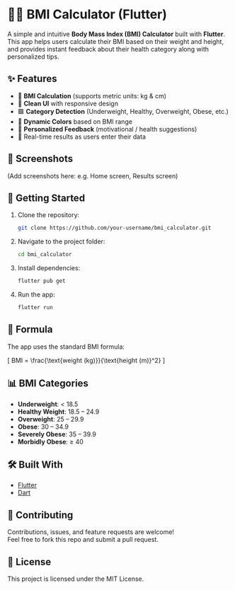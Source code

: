# 🏋️‍♂️ BMI Calculator (Flutter)

A simple and intuitive **Body Mass Index (BMI) Calculator** built with **Flutter**.  
This app helps users calculate their BMI based on their weight and height, and provides instant feedback about their health category along with personalized tips.  

## ✨ Features
- 📏 **BMI Calculation** (supports metric units: kg & cm)  
- 🎨 **Clean UI** with responsive design  
- 🟩 **Category Detection** (Underweight, Healthy, Overweight, Obese, etc.)  
- 🌈 **Dynamic Colors** based on BMI range  
- 💬 **Personalized Feedback** (motivational / health suggestions)  
- 🔄 Real-time results as users enter their data  

## 📸 Screenshots
(Add screenshots here: e.g. Home screen, Results screen)

## 🚀 Getting Started
1. Clone the repository:
   ```bash
   git clone https://github.com/your-username/bmi_calculator.git
   ```
2. Navigate to the project folder:
   ```bash
   cd bmi_calculator
   ```
3. Install dependencies:
   ```bash
   flutter pub get
   ```
4. Run the app:
   ```bash
   flutter run
   ```

## 🧮 Formula
The app uses the standard BMI formula:  

\[
BMI = \frac{\text{weight (kg)}}{\text{height (m)}^2}
\]

## 📊 BMI Categories
- **Underweight**: < 18.5  
- **Healthy Weight**: 18.5 – 24.9  
- **Overweight**: 25 – 29.9  
- **Obese**: 30 – 34.9  
- **Severely Obese**: 35 – 39.9  
- **Morbidly Obese**: ≥ 40  

## 🛠️ Built With
- [Flutter](https://flutter.dev/)  
- [Dart](https://dart.dev/)  

## 🤝 Contributing
Contributions, issues, and feature requests are welcome!  
Feel free to fork this repo and submit a pull request.  

## 📜 License
This project is licensed under the MIT License.  



